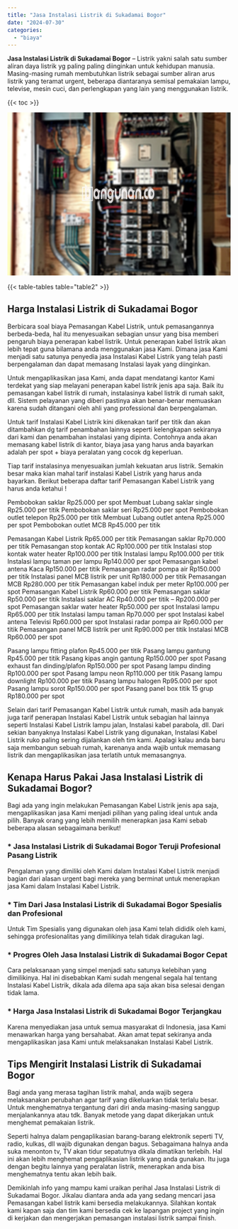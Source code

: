 ```yaml
---
title: "Jasa Instalasi Listrik di Sukadamai Bogor"
date: "2024-07-30"
categories: 
  - "biaya"
---
```


**Jasa Instalasi Listrik di Sukadamai Bogor** – Listrik yakni salah satu sumber aliran daya listrik yg paling paling diinginkan untuk kehidupan manusia. Masing-masing rumah membutuhkan listrik sebagai sumber aliran arus listrik yang teramat urgent, beberapa diantaranya semisal pemakaian lampu, televise, mesin cuci, dan perlengkapan yang lain yang menggunakan listrik.

{{< toc >}}

![Jasa Instalasi Listrik di Sukadamai Bogor](/images/instalasi-listrik-murah27.png)

{{< table-tables table="table2" >}}

## Harga Instalasi Listrik di Sukadamai Bogor

Berbicara soal biaya Pemasangan Kabel Listrik, untuk pemasangannya berbeda-beda, hal itu menyesuaikan sebagian unsur yang bisa memberi pengaruh biaya penerapan kabel listrik. Untuk penerapan kabel listrik akan lebih tepat guna bilamana anda menggunakan jasa Kami. Dimana jasa Kami menjadi satu satunya penyedia jasa Instalasi Kabel Listrik yang telah pasti berpengalaman dan dapat memasang Instalasi layak yang diinginkan.

Untuk mengaplikasikan jasa Kami, anda dapat mendatangi kantor Kami terdekat yang siap melayani penerapan kabel listrik jenis apa saja. Baik itu pemasangan kabel listrik di rumah, instalasinya kabel listrik di rumah sakit, dll. Sistem pelayanan yang diberi pastinya akan benar-benar memuaskan karena sudah ditangani oleh ahli yang professional dan berpengalaman.

Untuk tarif Instalasi Kabel Listrik kini dikenakan tarif per titik dan akan ditambahkan dg tarif penambahan lainnya seperti kelengkapan sekiranya dari kami dan penambahan instalasi yang dipinta. Contohnya anda akan memasang kabel listrik di kantor, biaya jasa yang harus anda bayarkan adalah per spot + biaya peralatan yang cocok dg keperluan.

Tiap tarif instalasinya menyesuaikan jumlah kekuatan arus listrik. Semakin besar maka kian mahal tarif instalasi Kabel Listrik yang harus anda bayarkan. Berikut beberapa daftar tarif Pemasangan Kabel Listrik yang harus anda ketahui !

Pembobokan saklar Rp25.000 per spot Membuat Lubang saklar single Rp25.000 per titik Pembobokan saklar seri Rp25.000 per spot Pembobokan outlet telepon Rp25.000 per titik Membuat Lubang outlet antena Rp25.000 per spot Pembobokan outlet MCB Rp45.000 per titik

Pemasangan Kabel Listrik Rp65.000 per titik Pemasangan saklar Rp70.000 per titik Pemasangan stop kontak AC Rp100.000 per titik Instalasi stop kontak water heater Rp100.000 per titik Instalasi lampu Rp100.000 per titik Instalasi lampu taman per lampu Rp140.000 per spot Pemasangan kabel antena Kaca Rp150.000 per titik Pemasangan radar pompa air Rp150.000 per titik Instalasi panel MCB listrik per unit Rp180.000 per titik Pemasangan MCB Rp280.000 per titik Pemasangan kabel induk per meter Rp100.000 per spot Pemasangan Kabel Listrik Rp60.000 per titik Pemasangan saklar Rp50.000 per titik Instalasi saklar AC Rp40.000 per titik – Rp200.000 per spot Pemasangan saklar water heater Rp50.000 per spot Instalasi lampu Rp65.000 per titik Instalasi lampu taman Rp70.000 per spot Instalasi kabel antena Televisi Rp60.000 per spot Instalasi radar pompa air Rp60.000 per titik Pemasangan panel MCB listrik per unit Rp90.000 per titik Instalasi MCB Rp60.000 per spot

Pasang lampu fitting plafon Rp45.000 per titik Pasang lampu gantung Rp45.000 per titik Pasang kipas angin gantung Rp150.000 per spot Pasang exhaust fan dinding/plafon Rp150.000 per spot Pasang lampu dinding Rp100.000 per spot Pasang lampu neon Rp110.000 per titik Pasang lampu downlight Rp100.000 per titik Pasang lampu halogen Rp95.000 per spot Pasang lampu sorot Rp150.000 per spot Pasang panel box titik 15 grup Rp180.000 per spot

Selain dari tarif Pemasangan Kabel Listrik untuk rumah, masih ada banyak juga tarif penerapan Instalasi Kabel Listrik untuk sebagian hal lainnya seperti Instalasi Kabel Listrik lampu jalan, Instalasi kabel parabola, dll. Dari sekian banyaknya Instalasi Kabel Listrik yang digunakan, Instalasi Kabel Listrik ruko paling sering dijalankan oleh tim kami. Apalagi kalau anda baru saja membangun sebuah rumah, karenanya anda wajib untuk memasang listrik dan mengaplikasikan jasa terlatih untuk memasangnya.

## Kenapa Harus Pakai Jasa Instalasi Listrik di Sukadamai Bogor?

Bagi ada yang ingin melakukan Pemasangan Kabel Listrik jenis apa saja, mengaplikasikan jasa Kami menjadi pilihan yang paling ideal untuk anda pilih. Banyak orang yang lebih memilih menerapkan jasa Kami sebab beberapa alasan sebagaimana berikut!

### \* Jasa Instalasi Listrik di Sukadamai Bogor Teruji Profesional Pasang Listrik

Pengalaman yang dimiliki oleh Kami dalam Instalasi Kabel Listrik menjadi bagian dari alasan urgent bagi mereka yang berminat untuk menerapkan jasa Kami dalam Instalasi Kabel Listrik.

### \* Tim Dari Jasa Instalasi Listrik di Sukadamai Bogor Spesialis dan Profesional

Untuk Tim Spesialis yang digunakan oleh jasa Kami telah dididik oleh kami, sehingga profesionalitas yang dimilikinya telah tidak diragukan lagi.

### \* Progres Oleh Jasa Instalasi Listrik di Sukadamai Bogor Cepat

Cara pelaksanaan yang simpel menjadi satu satunya kelebihan yang dimilikinya. Hal ini disebabkan Kami sudah mengenal segala hal tentang Instalasi Kabel Listrik, dikala ada dilema apa saja akan bisa selesai dengan tidak lama.

### \* Harga Jasa Instalasi Listrik di Sukadamai Bogor Terjangkau

Karena menyediakan jasa untuk semua masyarakat di Indonesia, jasa Kami menawarkan harga yang bersahabat. Akan amat tepat sekiranya anda mengaplikasikan jasa Kami untuk melaksanakan Instalasi Kabel Listrik.

## Tips Mengirit Instalasi Listrik di Sukadamai Bogor


Bagi anda yang merasa tagihan listrik mahal, anda wajib segera melaksanakan perubahan agar tarif yang dikeluarkan tidak terlalu besar. Untuk menghematnya tergantung dari diri anda masing-masing sanggup menjalankannya atau tdk. Banyak metode yang dapat dikerjakan untuk menghemat pemakaian listrik.

Seperti halnya dalam pengaplikasian barang-barang elektronik seperti TV, radio, kulkas, dll wajib digunakan dengan bagus. Sebagaimana halnya anda suka menonton tv, TV akan tidur sepatutnya dikala dimatikan terlebih. Hal ini akan lebih menghemat pengaplikasian listrik yang anda gunakan. Itu juga dengan begitu lainnya yang peralatan listrik, menerapkan anda bisa menghematnya tentu akan lebih baik.

Demikinlah info yang mampu kami uraikan perihal Jasa Instalasi Listrik di Sukadamai Bogor. Jikalau diantara anda ada yang sedang mencari jasa Pemasangan kabel listrik kami bersedia melakukannya. Silahkan kontak kami kapan saja dan tim kami bersedia cek ke lapangan project yang ingin di kerjakan dan mengerjakan pemasangan instalasi listrik sampai finish.
